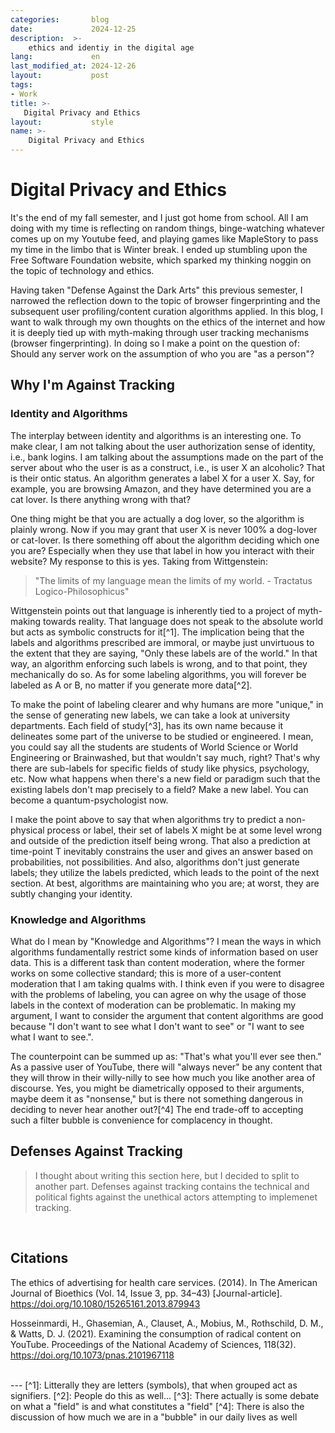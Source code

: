 ```yaml
---
categories:       blog
date:             2024-12-25
description:  >-
    ethics and identiy in the digital age
lang:             en
last_modified_at: 2024-12-26
layout:           post
tags:
- Work
title: >-
   Digital Privacy and Ethics 
layout:           style
name: >-
    Digital Privacy and Ethics
---
```



# Digital Privacy and Ethics 

It's the end of my fall semester, and I just got home from school. All I am doing with my time is reflecting on random things, binge-watching whatever comes up on my Youtube feed, and playing games like MapleStory to pass my time in the limbo that is Winter break. I ended up stumbling upon the Free Software Foundation website, which sparked my thinking noggin on the topic of technology and ethics. 

Having taken "Defense Against the Dark Arts" this previous semester, I narrowed the reflection down to the topic of browser fingerprinting and the subsequent user profiling/content curation algorithms applied. In this blog, I want to walk through my own thoughts on the ethics of the internet and how it is deeply tied up with myth-making through user tracking mechanisms (browser fingerprinting). In doing so I make a point on the question of: Should any server work on the assumption of who you are "as a person"?

## Why I'm Against Tracking

### Identity and Algorithms 

The interplay between identity and algorithms is an interesting one. To make clear, I am not talking about the user authorization sense of identity, i.e., bank logins. I am talking about the assumptions made on the part of the server about who the user is as a construct, i.e., is user X an alcoholic? That is their ontic status. An algorithm generates a label X for a user X. Say, for example, you are browsing Amazon, and they have determined you are a cat lover. Is there anything wrong with that?

One thing might be that you are actually a dog lover, so the algorithm is plainly wrong. Now if you may grant that user X is never 100% a dog-lover or cat-lover. Is there something off about the algorithm deciding which one you are? Especially when they use that label in how you interact with their website? My response to this is yes. Taking from Wittgenstein:
>"The limits of my language mean the limits of my world. - Tractatus Logico-Philosophicus"

Wittgenstein points out that language is inherently tied to a project of myth-making towards reality. That language does not speak to the absolute world but acts as symbolic constructs for it[^1]. The implication being that the labels and algorithms prescribed are immoral, or maybe just unvirtuous to the extent that they are saying, "Only these labels are of the world." In that way, an algorithm enforcing such labels is wrong, and to that point, they mechanically do so. As for some labeling algorithms, you will forever be labeled as A or B, no matter if you generate more data[^2]. 

To make the point of labeling clearer and why humans are more "unique," in the sense of generating new labels, we can take a look at university departments. Each field of study[^3], has its own name because it delineates some part of the universe to be studied or engineered. I mean, you could say all the students are students of World Science or World Engineering or Brainwashed, but that wouldn't say much, right? That's why there are sub-labels for specific fields of study like physics, psychology, etc. Now what happens when there's a new field or paradigm such that the existing labels don't map precisely to a field? Make a new label. You can become a quantum-psychologist now.

I make the point above to say that when algorithms try to predict a non-physical process or label, their set of labels X might be at some level wrong and outside of the prediction itself being wrong. That also a prediction at time-point T inevitably constrains the user and gives an answer based on probabilities, not possibilities. And also, algorithms don't just generate labels; they utilize the labels predicted, which leads to the point of the next section. At best, algorithms are maintaining who you are; at worst, they are subtly changing your identity.

### Knowledge and Algorithms

What do I mean by "Knowledge and Algorithms"? I mean the ways in which algorithms fundamentally restrict some kinds of information based on user data. This is a different task than content moderation, where the former works on some collective standard; this is more of a user-content moderation that I am taking qualms with. I think even if you were to disagree with the problems of labeling, you can agree on why the usage of those labels in the context of moderation can be problematic. In making my argument, I want to consider the argument that content algorithms are good because "I don't want to see what I don't want to see" or "I want to see what I want to see.".

The counterpoint can be summed up as: "That's what you'll ever see then." As a passive user of YouTube, there will "always never" be any content that they will throw in their willy-nilly to see how much you like another area of discourse. Yes, you might be diametrically opposed to their arguments, maybe deem it as "nonsense," but is there not something dangerous in deciding to never hear another out?[^4] The end trade-off to accepting such a filter bubble is convenience for complacency in thought. 

## Defenses Against Tracking 

> I thought about writing this section here, but I decided to split to another part. Defenses against tracking contains the technical and political fights against the unethical actors attempting to implemenet tracking.

<br/>

## Citations

The ethics of advertising for health care services. (2014). In The American Journal of Bioethics (Vol. 14, Issue 3, pp. 34–43) [Journal-article]. https://doi.org/10.1080/15265161.2013.879943

Hosseinmardi, H., Ghasemian, A., Clauset, A., Mobius, M., Rothschild, D. M., & Watts, D. J. (2021). Examining the consumption of radical content on YouTube. Proceedings of the National Academy of Sciences, 118(32). https://doi.org/10.1073/pnas.2101967118

<br/>
---
[^1]: Litterally they are letters (symbols), that when grouped act as signifiers.
[^2]: People do this as well...
[^3]: There actually is some debate on what a "field" is and what constitutes a "field"
[^4]: There is also the discussion of how much we are in a "bubble" in our daily lives as well 


